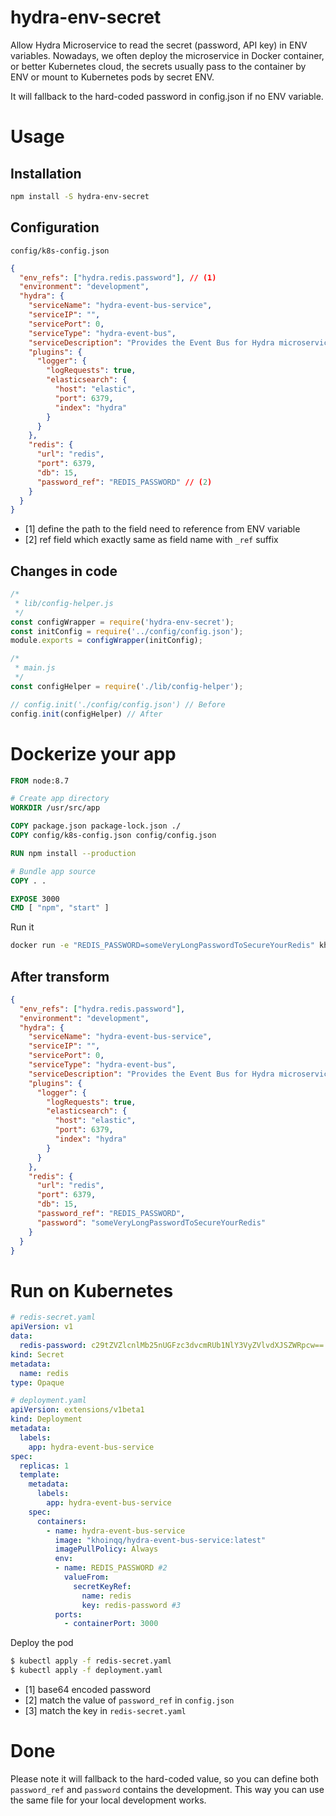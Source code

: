 # hydra-env-secret
Allow Hydra Microservice to read the secret (password, API key) in ENV variables. Nowadays, we often deploy the microservice in Docker container, or better Kubernetes cloud, the secrets usually pass to the container by ENV or mount to Kubernetes pods by secret ENV.

It will fallback to the hard-coded password in config.json if no ENV variable.

# Usage

## Installation

```bash
npm install -S hydra-env-secret
```

## Configuration

`config/k8s-config.json`
```json
{
  "env_refs": ["hydra.redis.password"], // (1)
  "environment": "development",
  "hydra": {
    "serviceName": "hydra-event-bus-service",
    "serviceIP": "",
    "servicePort": 0,
    "serviceType": "hydra-event-bus",
    "serviceDescription": "Provides the Event Bus for Hydra microservices",
    "plugins": {
      "logger": {
        "logRequests": true,
        "elasticsearch": {
          "host": "elastic",
          "port": 6379,
          "index": "hydra"
        }
      }
    },
    "redis": {
      "url": "redis",
      "port": 6379,
      "db": 15,
      "password_ref": "REDIS_PASSWORD" // (2)
    }
  }
}
```

* [1] define the path to the field need to reference from ENV variable
* [2] ref field which exactly same as field name with `_ref` suffix

## Changes in code
```javascript
/*
 * lib/config-helper.js
 */
const configWrapper = require('hydra-env-secret');
const initConfig = require('../config/config.json');
module.exports = configWrapper(initConfig);
```

```javascript
/*
 * main.js
 */
const configHelper = require('./lib/config-helper');

// config.init('./config/config.json') // Before
config.init(configHelper) // After
```

# Dockerize your app
```Dockerfile
FROM node:8.7

# Create app directory
WORKDIR /usr/src/app

COPY package.json package-lock.json ./
COPY config/k8s-config.json config/config.json

RUN npm install --production

# Bundle app source
COPY . .

EXPOSE 3000 
CMD [ "npm", "start" ]
```

Run it
```bash
docker run -e "REDIS_PASSWORD=someVeryLongPasswordToSecureYourRedis" khoinqq/hydra-event-bus-service:latest
```

## After transform
```json
{
  "env_refs": ["hydra.redis.password"],
  "environment": "development",
  "hydra": {
    "serviceName": "hydra-event-bus-service",
    "serviceIP": "",
    "servicePort": 0,
    "serviceType": "hydra-event-bus",
    "serviceDescription": "Provides the Event Bus for Hydra microservices",
    "plugins": {
      "logger": {
        "logRequests": true,
        "elasticsearch": {
          "host": "elastic",
          "port": 6379,
          "index": "hydra"
        }
      }
    },
    "redis": {
      "url": "redis",
      "port": 6379,
      "db": 15,
      "password_ref": "REDIS_PASSWORD",
      "password": "someVeryLongPasswordToSecureYourRedis"
    }
  }
}
```

# Run on Kubernetes
```yaml
# redis-secret.yaml
apiVersion: v1
data:
  redis-password: c29tZVZlcnlMb25nUGFzc3dvcmRUb1NlY3VyZVlvdXJSZWRpcw== #1
kind: Secret
metadata:
  name: redis
type: Opaque
```
```yaml
# deployment.yaml
apiVersion: extensions/v1beta1
kind: Deployment
metadata:
  labels:
    app: hydra-event-bus-service
spec:
  replicas: 1
  template:
    metadata:
      labels:
        app: hydra-event-bus-service
    spec:
      containers:
        - name: hydra-event-bus-service
          image: "khoinqq/hydra-event-bus-service:latest"
          imagePullPolicy: Always
          env:
          - name: REDIS_PASSWORD #2
            valueFrom:
              secretKeyRef:
                name: redis
                key: redis-password #3
          ports:
            - containerPort: 3000
```
Deploy the pod
```bash
$ kubectl apply -f redis-secret.yaml
$ kubectl apply -f deployment.yaml
```

* [1] base64 encoded password 
* [2] match the value of `password_ref` in `config.json`
* [3] match the key in `redis-secret.yaml`

# Done
Please note it will fallback to the hard-coded value, so you can define both `password_ref` and `password` contains the development. This way you can use the same file for your local development works.